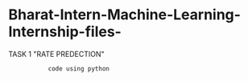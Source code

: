 # Bharat-Intern-Machine-Learning-Internship-files- 
TASK 1  "RATE PREDECTION"

               code using python

